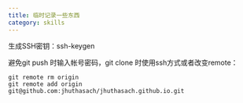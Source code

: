 ```yaml
---
title: 临时记录一些东西
category: skills
---
```

<!-- more -->
生成SSH密钥：ssh-keygen

避免git push 时输入帐号密码，git clone 时使用ssh方式或者改变remote：

	git remote rm origin  
	git remote add origin git@github.com:jhuthasach/jhuthasach.github.io.git